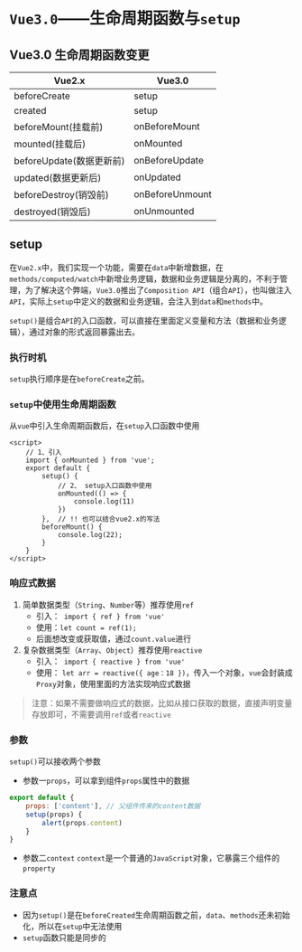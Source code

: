 # `Vue3.0`——生命周期函数与`setup`
## Vue3.0 生命周期函数变更
<table><thead><tr><th>Vue2.x</th><th>Vue3.0</th></tr></thead><tbody><tr><td>beforeCreate</td><td>setup</td></tr><tr><td>created</td><td>setup</td></tr><tr><td>beforeMount(挂载前)</td><td>onBeforeMount</td></tr><tr><td>mounted(挂载后)</td><td>onMounted</td></tr><tr><td>beforeUpdate(数据更新前)</td><td>onBeforeUpdate</td></tr><tr><td>updated(数据更新后)</td><td>onUpdated</td></tr><tr><td>beforeDestroy(销毁前)</td><td>onBeforeUnmount</td></tr><tr><td>destroyed(销毁后)</td><td>onUnmounted</td></tr></tbody></table>

## setup
在`Vue2.x`中，我们实现一个功能，需要在`data`中新增数据，在`methods/computed/watch`中新增业务逻辑，数据和业务逻辑是分离的，不利于管理，为了解决这个弊端，`Vue3.0`推出了`Composition API`（组合`API`），也叫做注入`API`，实际上`setup`中定义的数据和业务逻辑，会注入到`data`和`methods`中。

`setup()`是组合`API`的入口函数，可以直接在里面定义变量和方法（数据和业务逻辑），通过对象的形式返回暴露出去。

### 执行时机
`setup`执行顺序是在`beforeCreate`之前。

### `setup`中使用生命周期函数
从`vue`中引入生命周期函数后，在`setup`入口函数中使用
```vue
<script>
	// 1、引入
	import { onMounted } from 'vue';
	export default {
		setup() {
			// 2、 setup入口函数中使用
			onMounted(() => {
            	console.log(11)
        	})
		},	// !! 也可以结合vue2.x的写法
		beforeMount() {
        	console.log(22);
    	}
	}
</script>
```
### 响应式数据
1. 简单数据类型（`String`、`Number`等）推荐使用`ref`
    - 引入：` import { ref } from 'vue'`
    - 使用：`let count = ref(1);`
    - 后面想改变或获取值，通过`count.value`进行
2. 复杂数据类型（`Array`、`Object`）推荐使用`reactive`
    - 引入：` import { reactive } from 'vue'`
    - 使用： `let arr = reactive({ age：18 })`，传入一个对象，`vue`会封装成`Proxy`对象，使用里面的方法实现响应式数据
 > 注意：如果不需要做响应式的数据，比如从接口获取的数据，直接声明变量存放即可，不需要调用`ref`或者`reactive`

### 参数
`setup()`可以接收两个参数

- 参数一`props`，可以拿到组件`props`属性中的数据
```js
export default {
	props: ['content'],	// 父组件传来的content数据
	setup(props) {
		alert(props.content)
	}
}
```

- 参数二`context`
`context`是一个普通的`JavaScript`对象，它暴露三个组件的`property`

### 注意点
- 因为`setup()`是在`beforeCreated`生命周期函数之前，`data`、`methods`还未初始化，所以在`setup`中无法使用
- `setup`函数只能是同步的